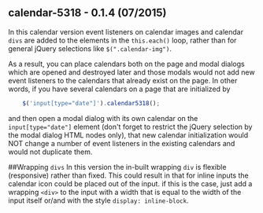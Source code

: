 ## calendar-5318 - 0.1.4 (07/2015)

In this calendar version event listeners on calendar images and calendar `divs` are added to the elements in the `this.each()` loop, rather than for general jQuery selections like `$(".calendar-img")`.

As a result, you can place calendars both on the page and modal dialogs which are opened and destroyed later and those modals would not add new event listeners to the calendars that already exist on the page. 
In other words, if you have several calendars on a page that are initialized by
```js
    $('input[type="date"]').calendar5318();
```
and then open a modal dialog with its own calendar on the `input[type="date"]` element (don't forget to restrict the jQuery selection by the modal dialog HTML nodes only), that new calendar initialization would NOT change a number of event listeners in the existing calendars and would not duplicate them.

##Wrapping `divs`
In this version the in-built wrapping `div` is flexible (responsive) rather than fixed. This could result in that for inline inputs the calendar icon could be placed out of the input. if this is the case, just add a wrapping `<div>` to the input with a width that is equal to the width of the input itself or/and with the style `display: inline-block`.

